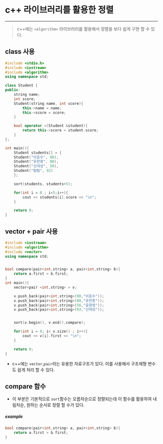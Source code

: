 # c++ 라이브러리를 활용한 정렬

---

> c++에는 `<algorithm>` 라이브러리를 활용해서 정렬을 보다 쉽게 구현 할 수 있다.

## class 사용

```c++
#include <stdio.h>
#include <iostream>
#include <algorithm>
using namespace std;

class Student {
public:
	string name;
	int score;
	Student(string name, int score){
		this->name = name;
		this->score = score;
	}

	bool operator <(Student &student){
		return this->score < student.score;
	}
};

int main(){
	Student students[] = {
	Student("이호수", 90),
	Student("유찬종", 80),
	Student("신대성", 50),
	Student("탐탐", 92)
	};

	sort(students, students+5);

	for(int i = 0 ; i<5;i++){
		cout << students[i].score << "\n";
	}

	return 0;
}
```

## vector + pair 사용

```c++
#include <iostream>
#include <algorithm>
#include <vector>
using namespace std;


bool compare(pair<int,string> a, pair<int,string> b){
	return a.first > b.first;
}
int main(){
	vector<pair <int,string> > v;

	v.push_back(pair<int,string>(90,"이호수"));
	v.push_back(pair<int,string>(80,"유찬종"));
	v.push_back(pair<int,string>(56,"윤현정"));
	v.push_back(pair<int,string>(93,"신대성"));


	sort(v.begin(), v.end(),compare);

	for(int i = 0; i< v.size() ; i++){
		cout << v[i].first << "\n";
	}

	return 0;
}
```

- c++에는 `vector`,`pair`라는 유용한 자료구조가 있다. 이를 사용해서 구조체형 변수도 쉽게 처리 할 수 있다.

## compare 함수

- 이 부분은 기본적으로 `sort`함수는 오름차순으로 정렬되는데 이 함수를 활용하여 내림차순, 원하는 순서로 정렬 할 수가 있다.

##### example

```c++
bool compare(pair<int,string> a, pair<int,string> b){
	return a.first > b.first;
}
```
